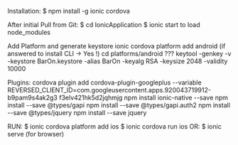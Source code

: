 Installation:
$ npm install -g ionic cordova

After initial Pull from Git:
$ cd IonicApplication
$ ionic start to load node_modules

Add Platform and generate keystore
ionic cordova platform add android (if answered to install CLI -> Yes !)
cd platforms/android
??? keytool -genkey -v -keystore BarOn.keystore -alias BarOn -keyalg RSA -keysize 2048 -validity 10000

Plugins:
cordova plugin add cordova-plugin-googleplus --variable REVERSED_CLIENT_ID=com.googleusercontent.apps.920043719912-b9pam9s4ak2g3
f3elv421hk5d2jqhmjg
npm install ionic-native --save
npm install --save @types/gapi
npm install --save @types/gapi.auth2
npm install --save @types/jquery
npm install --save jquery

RUN:
$ ionic cordova platform add ios
$ ionic cordova run ios
OR:
$ ionic serve (for browser)

